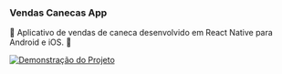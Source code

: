 ### Vendas Canecas App

📲 Aplicativo de vendas de caneca desenvolvido em React Native para Android e iOS.  🍺

[![Demonstração do Projeto](http://img.youtube.com/vi/thuJsFzALhs/0.jpg)](http://www.youtube.com/watch?v=thuJsFzALhs "Demonstração do Projeto")
